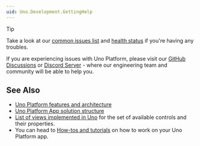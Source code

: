 ```yaml
---
uid: Uno.Development.GettingHelp
---
```


> [!TIP]
> Take a look at our [common issues list](xref:Uno.UI.CommonIssues) and [health status](https://aka.platform.uno/health-status) if you're having any troubles.
>
> If you are experiencing issues with Uno Platform, please visit our [GitHub Discussions](https://github.com/unoplatform/uno/discussions) or [Discord Server](https://www.platform.uno/discord) - where our engineering team and community will be able to help you.
>

## See Also

- [Uno Platform features and architecture](xref:Uno.GetStarted.Explore)
- [Uno Platform App solution structure](xref:Uno.Development.AppStructure)
- [List of views implemented in Uno](../implemented-views.md) for the set of available controls and their properties.
- You can head to [How-tos and tutorials](xref:Uno.Tutorials.Intro) on how to work on your Uno Platform app.